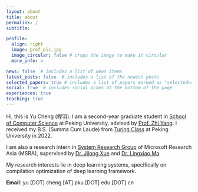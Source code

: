 ```yaml
---
layout: about
title: about
permalink: /
subtitle: 

profile:
  align: right
  image: prof_pic.jpg
  image_circular: false # crops the image to make it circular
  more_info: >

news: false  # includes a list of news items
latest_posts: false  # includes a list of the newest posts
selected_papers: true # includes a list of papers marked as "selected={true}"
social: true  # includes social icons at the bottom of the page
experiences: true
teaching: true
---
```


Hi, this is Yu Cheng (程羽). I am a second-year graduate student in [School of Computer Science](https://cs.pku.edu.cn/) at Peking University, advised by [Prof. Zhi Yang](http://net.pku.edu.cn/~yangzhi/#research). I received my B.S. (Summa Cum Laude) from [Turing Class](https://cfcs.pku.edu.cn/english/research/turing_program/introduction1/index.htm) at Peking University in 2022. 

I am also a research intern in [System Research Group](https://www.microsoft.com/en-us/research/group/systems-and-networking-research-group-asia/) of Microsoft Research Asia (MSRA), supervised by [Dr. Jilong Xue](https://www.microsoft.com/en-us/research/people/jxue/) and 
[Dr. Lingxiao Ma](https://xysmlx.github.io/). 

My research interests lie in deep learning systems, specifically on compilation optimization of deep learning framework.


**Email**: yu \[DOT\] cheng \[AT\] pku \[DOT\] edu \[DOT\] cn